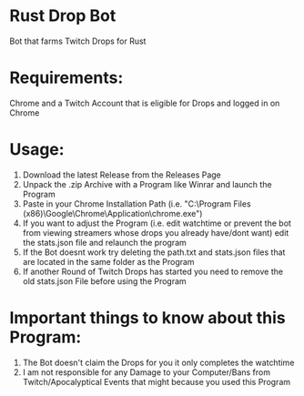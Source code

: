 # Rust Drop Bot
Bot that farms Twitch Drops for Rust

# Requirements: 

Chrome and a Twitch Account that is eligible for Drops and logged in on Chrome

# Usage:

1. Download the latest Release from the Releases Page
2. Unpack the .zip Archive with a Program like Winrar and launch the Program
3. Paste in your Chrome Installation Path (i.e. "C:\Program Files (x86)\Google\Chrome\Application\chrome.exe")
4. If you want to adjust the Program (i.e. edit watchtime or prevent the bot from viewing streamers whose drops you already have/dont want) edit the stats.json file and relaunch the program
5. If the Bot doesnt work try deleting the path.txt and stats.json files that are located in the same folder as the Program
6. If another Round of Twitch Drops has started you need to remove the old stats.json File before using the Program

# Important things to know about this Program:
1. The Bot doesn't claim the Drops for you it only completes the watchtime
2. I am not responsible for any Damage to your Computer/Bans from Twitch/Apocalyptical Events that might because you used this Program
